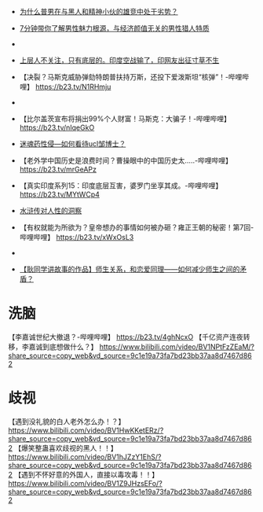 - [为什么普男在与黑人和精神小伙的雄竞中处于劣势？](https://b23.tv/2EWG1XA)
- [7分钟带你了解男性魅力根源，与经济颜值无关的男性猎人特质](https://b23.tv/LevHJbb)
- 
- [上层人不关注，只有底层的。印度空战输了，印网友出征寸草不生](https://b23.tv/ZHpPv05)
- 【决裂？马斯克威胁弹劾特朗普扶持万斯，还投下爱泼斯坦“核弹”！-哔哩哔哩】 https://b23.tv/N1RHmju
- 
- 【比尔盖茨宣布将捐出99%个人财富！马斯克：大骗子！-哔哩哔哩】 https://b23.tv/nIqeGkO
- [迷魂药性侵—如何看待ucl邹博士？](https://www.douyin.com/video/7479426360180542777)
- 【老外学中国历史是浪费时间？曹操眼中的中国历史太…..-哔哩哔哩】 https://b23.tv/mrGeAPz
- 【真实印度系列15：印度底层互害，婆罗门坐享其成。-哔哩哔哩】 https://b23.tv/MYtWCp4

- [水浒传对人性的洞察](https://www.douyin.com/video/7473670195903548708)

- 【有权就能为所欲为？皇帝想办的事情如何被办砸？雍正王朝的秘密！第7回-哔哩哔哩】 https://b23.tv/xWxOsL3
- 

- [【耿同学讲故事的作品】师生关系，和恋爱同理——如何减少师生之间的矛盾？](https://www.douyin.com/video/7477245816877501748) 

# 洗脑
【李嘉诚世纪大撤退？-哔哩哔哩】 https://b23.tv/4ghNcxO
【千亿资产连夜转移，李嘉诚到底想做什么？】 https://www.bilibili.com/video/BV1NPtFzZEaM/?share_source=copy_web&vd_source=9c1e19a73fa7bd23bb37aa8d7467d862


# 歧视
【遇到没礼貌的白人老外怎么办！？】 https://www.bilibili.com/video/BV1HwKKetERz/?share_source=copy_web&vd_source=9c1e19a73fa7bd23bb37aa8d7467d862
【爆笑整蛊喜欢歧视的黑人！！】 https://www.bilibili.com/video/BV1hJZzY1EhS/?share_source=copy_web&vd_source=9c1e19a73fa7bd23bb37aa8d7467d862
【遇到不怀好意的外国人，直接以毒攻毒！！】 https://www.bilibili.com/video/BV1Z9JHzsEFo/?share_source=copy_web&vd_source=9c1e19a73fa7bd23bb37aa8d7467d862
